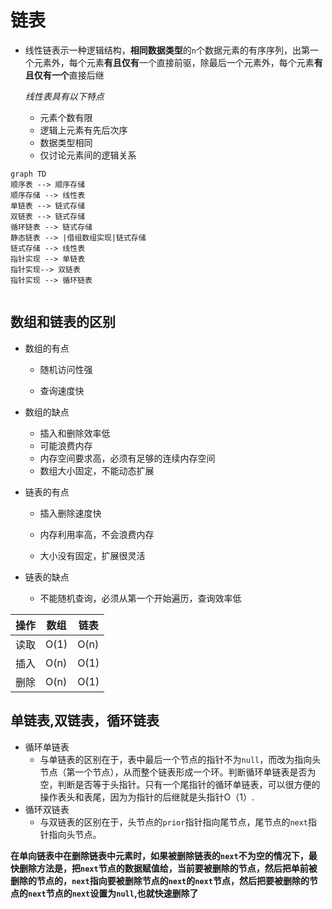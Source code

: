 # 链表

* 线性链表示一种逻辑结构，**相同数据类型**的`n`个数据元素的有序序列，出第一个元素外，每个元素**有且仅有**一个直接前驱，除最后一个元素外，每个元素**有且仅有一个**直接后继

  *线性表具有以下特点*

  * 元素个数有限
  * 逻辑上元素有先后次序
  * 数据类型相同
  * 仅讨论元素间的逻辑关系

```mermaid
graph TD
顺序表 --> 顺序存储
顺序存储 --> 线性表
单链表 --> 链式存储
双链表 --> 链式存储
循环链表 --> 链式存储
静态链表 --> |借组数组实现|链式存储
链式存储 --> 线性表
指针实现 --> 单链表
指针实现--> 双链表
指针实现 --> 循环链表
 
```

## 数组和链表的区别

* 数组的有点

  * 随机访问性强

  * 查询速度快

* 数组的缺点
  * 插入和删除效率低
  * 可能浪费内存
  * 内存空间要求高，必须有足够的连续内存空间
  * 数组大小固定，不能动态扩展

* 链表的有点

  * 插入删除速度快

  * 内存利用率高，不会浪费内存

  * 大小没有固定，扩展很灵活

* 链表的缺点

  * 不能随机查询，必须从第一个开始遍历，查询效率低

| 操作 | 数组 | 链表 |
| ---- | ---- | ---- |
| 读取 | O(1) | O(n) |
| 插入 | O(n) | O(1) |
| 删除 | O(n) | O(1) |



## 单链表,双链表，循环链表

* 循环单链表
  * 与单链表的区别在于，表中最后一个节点的指针不为`null`，而改为指向头节点（第一个节点），从而整个链表形成一个环。判断循环单链表是否为空，判断是否等于头指针。只有一个尾指针的循环单链表，可以很方便的操作表头和表尾，因为为指针的后继就是头指针O（1）.
* 循环双链表
  * 与双链表的区别在于，头节点的`prior`指针指向尾节点，尾节点的`next`指针指向头节点。

**在单向链表中在删除链表中元素时，如果被删除链表的`next`不为空的情况下，最快删除方法是，把`next`节点的数据赋值给，当前要被删除的节点，然后把单前被删除的节点的，`next`指向要被删除节点的`next`的`next`节点，然后把要被删除的节点的`next`节点的`next`设置为`null`,也就快速删除了**






































